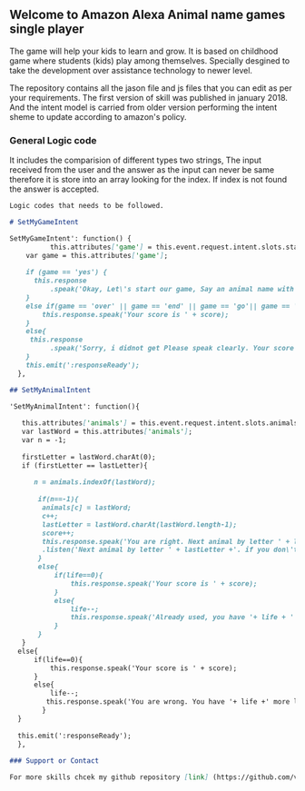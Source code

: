 ## Welcome to Amazon Alexa Animal name games single player

The game will help your kids to learn and grow. It is based on childhood game where students (kids) play among themselves. Specially desgined to take the development over assistance technology to newer level.

The repository contains all the jason file and js files that you can edit as per your requirements. The first version of skill was published in january 2018. And the intent model is carried from older version performing the intent sheme to update according to amazon's policy.

### General Logic code

It includes the comparision of different types two strings, The input received from the user and the answer as the input can never be same therefore it is store into an array looking for the index. If index is not found the answer is accepted.

```markdown
Logic codes that needs to be followed.

# SetMyGameIntent

SetMyGameIntent': function() {
          this.attributes['game'] = this.event.request.intent.slots.start.value;
    var game = this.attributes['game'];
    
    if (game == 'yes') {
      this.response
          .speak('Okay, Let\'s start our game, Say an animal name with ' + lastLetter +' ? If you don\'t have any answer say stop').listen('Say an animal name with' + lastLetter + ' ?');
    }
    else if(game == 'over' || game == 'end' || game == 'go'|| game == 'finish'){
        this.response.speak('Your score is ' + score);
    }
    else{
     this.response
          .speak('Sorry, i didnot get Please speak clearly. Your score is ' + score + '.').listen('Sorry, i didnot get Please speak clearly.');
    }
    this.emit(':responseReady');
  },

## SetMyAnimalIntent

'SetMyAnimalIntent': function(){
   
   this.attributes['animals'] = this.event.request.intent.slots.animals.value;
   var lastWord = this.attributes['animals'];
   var n = -1;
  
   firstLetter = lastWord.charAt(0);
   if (firstLetter == lastLetter){
   
      n = animals.indexOf(lastWord);
      
       if(n==-1){
        animals[c] = lastWord;
        c++;
        lastLetter = lastWord.charAt(lastWord.length-1);
        score++;
        this.response.speak('You are right. Next animal by letter ' + lastLetter)
        .listen('Next animal by letter ' + lastLetter +'. if you don\'t know you can say. Over');
       }
       else{
           if(life==0){
               this.response.speak('Your score is ' + score);
           }
           else{
               life--;
               this.response.speak('Already used, you have '+ life + ' more life left. Try another').listen('Try another');
           }
       }
   }
  else{
      if(life==0){
          this.response.speak('Your score is ' + score);
      }
      else{
          life--;
         this.response.speak('You are wrong. You have '+ life +' more lifes left. You can only say an animal name by letter ' + lastLetter).listen('Please try another');
        }
  }
  
  this.emit(':responseReady');
  },
  
### Support or Contact

For more skills chcek my github repository [link] (https://github.com/vivekaindia) or contact me at vvksindia@gmail.com
